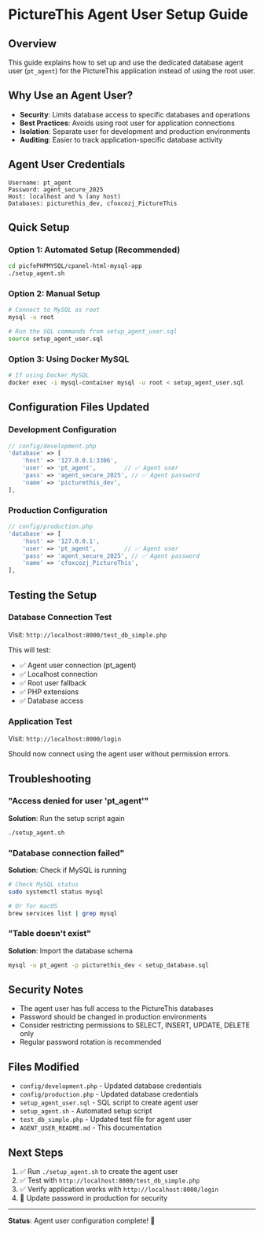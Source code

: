 # PictureThis Agent User Setup Guide

## Overview
This guide explains how to set up and use the dedicated database agent user (`pt_agent`) for the PictureThis application instead of using the root user.

## Why Use an Agent User?
- **Security**: Limits database access to specific databases and operations
- **Best Practices**: Avoids using root user for application connections
- **Isolation**: Separate user for development and production environments
- **Auditing**: Easier to track application-specific database activity

## Agent User Credentials
```
Username: pt_agent
Password: agent_secure_2025
Host: localhost and % (any host)
Databases: picturethis_dev, cfoxcozj_PictureThis
```

## Quick Setup

### Option 1: Automated Setup (Recommended)
```bash
cd picfePHPMYSQL/cpanel-html-mysql-app
./setup_agent.sh
```

### Option 2: Manual Setup
```bash
# Connect to MySQL as root
mysql -u root

# Run the SQL commands from setup_agent_user.sql
source setup_agent_user.sql
```

### Option 3: Using Docker MySQL
```bash
# If using Docker MySQL
docker exec -i mysql-container mysql -u root < setup_agent_user.sql
```

## Configuration Files Updated

### Development Configuration
```php
// config/development.php
'database' => [
    'host' => '127.0.0.1:3306',
    'user' => 'pt_agent',        // ✅ Agent user
    'pass' => 'agent_secure_2025', // ✅ Agent password
    'name' => 'picturethis_dev',
],
```

### Production Configuration
```php
// config/production.php
'database' => [
    'host' => '127.0.0.1',
    'user' => 'pt_agent',        // ✅ Agent user
    'pass' => 'agent_secure_2025', // ✅ Agent password
    'name' => 'cfoxcozj_PictureThis',
],
```

## Testing the Setup

### Database Connection Test
Visit: `http://localhost:8000/test_db_simple.php`

This will test:
- ✅ Agent user connection (pt_agent)
- ✅ Localhost connection
- ✅ Root user fallback
- ✅ PHP extensions
- ✅ Database access

### Application Test
Visit: `http://localhost:8000/login`

Should now connect using the agent user without permission errors.

## Troubleshooting

### "Access denied for user 'pt_agent'"
**Solution**: Run the setup script again
```bash
./setup_agent.sh
```

### "Database connection failed"
**Solution**: Check if MySQL is running
```bash
# Check MySQL status
sudo systemctl status mysql

# Or for macOS
brew services list | grep mysql
```

### "Table doesn't exist"
**Solution**: Import the database schema
```bash
mysql -u pt_agent -p picturethis_dev < setup_database.sql
```

## Security Notes

- The agent user has full access to the PictureThis databases
- Password should be changed in production environments
- Consider restricting permissions to SELECT, INSERT, UPDATE, DELETE only
- Regular password rotation is recommended

## Files Modified

- `config/development.php` - Updated database credentials
- `config/production.php` - Updated database credentials
- `setup_agent_user.sql` - SQL script to create agent user
- `setup_agent.sh` - Automated setup script
- `test_db_simple.php` - Updated test file for agent user
- `AGENT_USER_README.md` - This documentation

## Next Steps

1. ✅ Run `./setup_agent.sh` to create the agent user
2. ✅ Test with `http://localhost:8000/test_db_simple.php`
3. ✅ Verify application works with `http://localhost:8000/login`
4. 🔄 Update password in production for security

---
**Status**: Agent user configuration complete! 🎉